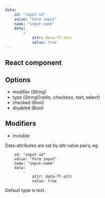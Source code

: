 ```yaml
---
data:
    id: "input-id"
    value: "Form input"
    name: "input-name"
    data:
        -
            attr: data-ff-attr
            value: true
---
```


## React component

<div data-ff_module-form-input="" ></div>

## Options

- modifier (String)
- type (String)(radio, checkbox, text, select)
- checked (Bool)
- disabled (Bool)

## Modifiers 

- invisible


Data-attributes are set by attr:value pairs, eg
```
    id: "input-id"
    value: "Form input"
    name: "input-name"
    data:
        -
            attr: data-ff-attr
            value: true
```

Default type is text.

